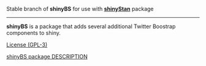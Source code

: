 Stable branch of **shinyBS** for use with [**shinyStan**](https://github.com/stan-dev/shinystan) package 

***

**shinyBS** is a package that adds several additional Twitter Boostrap 
components to shiny. 

[License (GPL-3)](http://www.gnu.org/copyleft/gpl.html) 

[shinyBS package DESCRIPTION](https://github.com/jgabry/shinyBS/blob/shinyBS_for_shinyStan/DESCRIPTION)
